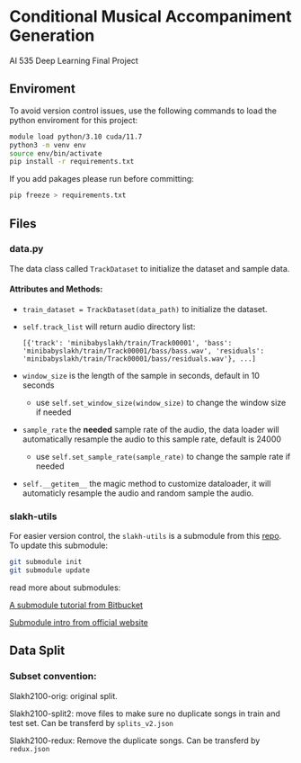 # Conditional Musical Accompaniment Generation
AI 535 Deep Learning Final Project

## Enviroment
To avoid version control issues, use the following commands to load the python enviroment for this project:
```bash
module load python/3.10 cuda/11.7
python3 -m venv env
source env/bin/activate
pip install -r requirements.txt
```
If you add pakages please run before committing:
```bash
pip freeze > requirements.txt
```

## Files
### data.py
The data class called `TrackDataset` to initialize the dataset and sample data.

#### Attributes and Methods:
- `train_dataset = TrackDataset(data_path)` to initialize the dataset.

- `self.track_list` will return audio directory list:

    `[{'track': 'minibabyslakh/train/Track00001', 'bass': 'minibabyslakh/train/Track00001/bass/bass.wav', 'residuals': 'minibabyslakh/train/Track00001/bass/residuals.wav'}, ...]`

- `window_size` is the length of the sample in seconds, default in 10 seconds
  - use `self.set_window_size(window_size)` to change the window size if needed
- `sample_rate` the **needed** sample rate of the audio, the data loader will automatically resample the audio to this sample rate, default is 24000
  - use `self.set_sample_rate(sample_rate)` to change the sample rate if needed
- `self.__getitem__` the magic method to customize dataloader, it will automaticly resample the audio and random sample the audio.

### slakh-utils
For easier version control, the `slakh-utils` is a submodule from this [repo](https://github.com/shawn120/slakh-utils/tree/4118ea16222d11d295496845e898cd497c7b7673). To update this submodule:

```bash
git submodule init
git submodule update
```
read more about submodules:

[A submodule tutorial from Bitbucket](https://www.atlassian.com/git/tutorials/git-submodule)

[Submodule intro from official website](https://git-scm.com/book/en/v2/Git-Tools-Submodules)

## Data Split
### Subset convention:
Slakh2100-orig: original split.

Slakh2100-split2: move files to make sure no duplicate songs in train and test set. Can be transferd by `splits_v2.json`

Slakh2100-redux: Remove the duplicate songs. Can be transferd by `redux.json`